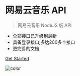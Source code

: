 # 网易云音乐 API

> 网易云音乐 NodeJS 版 API

- 全部接口已升级到最新
- 具备登录接口,多达200多个接口
- 更完善的文档


[Get Started](#neteasecloudmusicapi)

![color](#ffffff)
